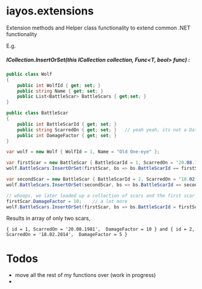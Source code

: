# iayos.extensions

Extension methods and Helper class functionality to extend common .NET functionality

E.g. 

##### ICollection<T>.InsertOrSet(this ICollection<T> collection, Func<T, bool> func) :

```csharp
public class Wolf
{
    public int WolfId { get; set; }
    public string Name { get; set; }
	public List<BattleScar> BattleScars { get;set; }
}

public class BattleScar
{
	public int BattleScarId { get; set; }
	public string ScarredOn { get; set; }	// yeah yeah, its not a DateTime
	public int DamageFactor { get; set; }
}

var wolf = new Wolf { WolfId = 1, Name = "Old One-eye" };

var firstScar = new BattleScar { BattleScarId = 1, ScarredOn = '20.08.1981', DamageFactor = 1 };
wolf.BattleScars.InsertOrSet(firstScar, bs => bs.BattleScarId == firstScar.BattleScarId);	// inserts first scar into collection

var secondScar = new BattleScar { BattleScarId = 2, ScarredOn = '18.02.2014', DamageFactor = 5 };
wolf.BattleScars.InsertOrSet(secondScar, bs => bs.BattleScarId == secondScar.BattleScarId);	// inserts second scar into collection

// whoops, we later loaded up a collection of scars and the first scar is included, (note: its been updated and hurt more than we thought)
firstScar.DamageFactor = 10;	// a lot more
wolf.BattleScars.InsertOrSet(firstScar, bs => bs.BattleScarId = firstScar.BattleScarId);	// remove old instance and reassign new, based on matching id

```
Results in array of only two scars, 
```
{ id = 1, ScarredOn = '20.08.1981',  DamageFactor = 10 } and { id = 2, ScarredOn = '18.02.2014',  DamageFactor = 5 } 
```





# Todos

- move all the rest of my functions over (work in progress)
-